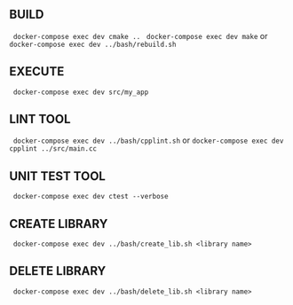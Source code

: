 ## BUILD
``` docker-compose exec dev cmake ..```
``` docker-compose exec dev make```
or
``` docker-compose exec dev ../bash/rebuild.sh```

## EXECUTE
``` docker-compose exec dev src/my_app```

## LINT TOOL
``` docker-compose exec dev ../bash/cpplint.sh```
or
``` docker-compose exec dev cpplint ../src/main.cc ```

## UNIT TEST TOOL
``` docker-compose exec dev ctest --verbose```

## CREATE LIBRARY
``` docker-compose exec dev ../bash/create_lib.sh <library name>```

## DELETE LIBRARY
``` docker-compose exec dev ../bash/delete_lib.sh <library name>```
